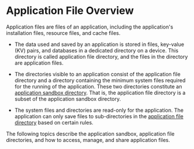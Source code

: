 # Application File Overview

Application files are files of an application, including the application's installation files, resource files, and cache files.

- The data used and saved by an application is stored in files, key-value (KV) pairs, and databases in a dedicated directory on a device. This directory is called application file directory, and the files in the directory are application files.

- The directories visible to an application consist of the application file directory and a directory containing the minimum system files required for the running of the application. These two directories constitute an [application sandbox directory](app-sandbox-directory.md). That is, the application file directory is a subset of the application sandbox directory.

- The system files and directories are read-only for the application. The application can only save files to sub-directories in the [application file directory](app-sandbox-directory.md#application-file-directory-and-application-file-path) based on certain rules.

The following topics describe the application sandbox, application file directories, and how to access, manage, and share application files.